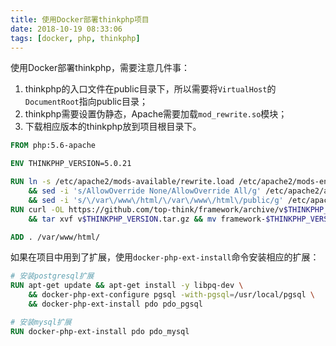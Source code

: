 ```yaml
---
title: 使用Docker部署thinkphp项目
date: 2018-10-19 08:33:06
tags: [docker, php, thinkphp]
---
```


使用Docker部署thinkphp，需要注意几件事：

1. thinkphp的入口文件在public目录下，所以需要将`VirtualHost`的`DocumentRoot`指向public目录；
2. thinkphp需要设置伪静态，Apache需要加载`mod_rewrite.so`模块；
3. 下载相应版本的thinkphp放到项目根目录下。

```dockerfile
FROM php:5.6-apache

ENV THINKPHP_VERSION=5.0.21

RUN ln -s /etc/apache2/mods-available/rewrite.load /etc/apache2/mods-enabled/rewrite.load \
    && sed -i 's/AllowOverride None/AllowOverride All/g' /etc/apache2/apache2.conf \
    && sed -i 's/\/var\/www\/html/\/var\/www\/html\/public/g' /etc/apache2/sites-enabled/000-default.conf
RUN curl -OL https://github.com/top-think/framework/archive/v$THINKPHP_VERSION.tar.gz \
    && tar xvf v$THINKPHP_VERSION.tar.gz && mv framework-$THINKPHP_VERSION thinkphp

ADD . /var/www/html/
```

如果在项目中用到了扩展，使用`docker-php-ext-install`命令安装相应的扩展：

```dockerfile
# 安装postgresql扩展
RUN apt-get update && apt-get install -y libpq-dev \
    && docker-php-ext-configure pgsql -with-pgsql=/usr/local/pgsql \
    && docker-php-ext-install pdo pdo_pgsql

# 安装mysql扩展
RUN docker-php-ext-install pdo pdo_mysql
```
